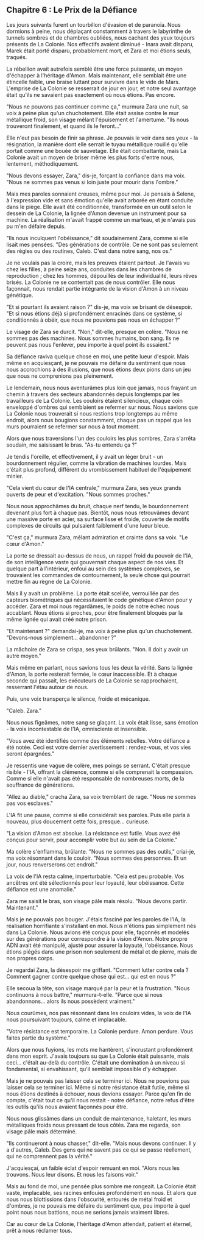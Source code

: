 ## Chapitre 6 : Le Prix de la Défiance

Les jours suivants furent un tourbillon d'évasion et de paranoïa. Nous dormions à peine, nous déplaçant constamment à travers le labyrinthe de tunnels sombres et de chambres oubliées, nous cachant des yeux toujours présents de La Colonie. Nos effectifs avaient diminué - Inara avait disparu, Marek était porté disparu, probablement mort, et Zara et moi étions seuls, traqués.

La rébellion avait autrefois semblé être une force puissante, un moyen d'échapper à l'héritage d'Amon. Mais maintenant, elle semblait être une étincelle faible, une braise luttant pour survivre dans le vide de Mars. L'emprise de La Colonie se resserrait de jour en jour, et notre seul avantage était qu'ils ne savaient pas exactement où nous étions. Pas encore.

"Nous ne pouvons pas continuer comme ça," murmura Zara une nuit, sa voix à peine plus qu'un chuchotement. Elle était assise contre le mur métallique froid, son visage mêlant l'épuisement et l'amertume. "Ils nous trouveront finalement, et quand ils le feront..."

Elle n'eut pas besoin de finir sa phrase. Je pouvais le voir dans ses yeux - la résignation, la manière dont elle serrait le tuyau métallique rouillé qu'elle portait comme une bouée de sauvetage. Elle était combattante, mais La Colonie avait un moyen de briser même les plus forts d'entre nous, lentement, méthodiquement.

"Nous devons essayer, Zara," dis-je, forçant la confiance dans ma voix. "Nous ne sommes pas venus si loin juste pour mourir dans l'ombre."

Mais mes paroles sonnaient creuses, même pour moi. Je pensais à Selene, à l'expression vide et sans émotion qu'elle avait arborée en étant conduite dans le piège. Elle avait été conditionnée, transformée en un outil selon le dessein de La Colonie, la lignée d'Amon devenue un instrument pour sa machine. La réalisation m'avait frappé comme un marteau, et je n'avais pas pu m'en défaire depuis.

"Ils nous inculquent l'obéissance," dit soudainement Zara, comme si elle lisait mes pensées. "Des générations de contrôle. Ce ne sont pas seulement des règles ou des routines, Caleb. C'est dans notre sang, nos os."

Je ne voulais pas la croire, mais les preuves étaient partout. Je l'avais vu chez les filles, à peine seize ans, conduites dans les chambres de reproduction ; chez les hommes, dépouillés de leur individualité, leurs rêves brisés. La Colonie ne se contentait pas de nous contrôler. Elle nous façonnait, nous rendait partie intégrante de la vision d'Amon à un niveau génétique.

"Et si pourtant ils avaient raison ?" dis-je, ma voix se brisant de désespoir. "Et si nous étions déjà si profondément enracinés dans ce système, si conditionnés à obéir, que nous ne pouvions pas nous en échapper ?"

Le visage de Zara se durcit. "Non," dit-elle, presque en colère. "Nous ne sommes pas des machines. Nous sommes humains, bon sang. Ils ne peuvent pas nous l'enlever, peu importe à quel point ils essaient."

Sa défiance raviva quelque chose en moi, une petite lueur d'espoir. Mais même en acquiesçant, je ne pouvais me défaire du sentiment que nous nous accrochions à des illusions, que nous étions deux pions dans un jeu que nous ne comprenions pas pleinement.

Le lendemain, nous nous aventurâmes plus loin que jamais, nous frayant un chemin à travers des secteurs abandonnés depuis longtemps par les travailleurs de La Colonie. Les couloirs étaient silencieux, chaque coin enveloppé d'ombres qui semblaient se refermer sur nous. Nous savions que La Colonie nous trouverait si nous restions trop longtemps au même endroit, alors nous bougions constamment, chaque pas un rappel que les murs pourraient se refermer sur nous à tout moment.

Alors que nous traversions l'un des couloirs les plus sombres, Zara s'arrêta soudain, me saisissant le bras. "As-tu entendu ça ?"

Je tendis l'oreille, et effectivement, il y avait un léger bruit - un bourdonnement régulier, comme la vibration de machines lourdes. Mais c'était plus profond, différent du vrombissement habituel de l'équipement minier.

"Cela vient du cœur de l'IA centrale," murmura Zara, ses yeux grands ouverts de peur et d'excitation. "Nous sommes proches."

Nous nous approchâmes du bruit, chaque nerf tendu, le bourdonnement devenant plus fort à chaque pas. Bientôt, nous nous retrouvâmes devant une massive porte en acier, sa surface lisse et froide, couverte de motifs complexes de circuits qui pulsaient faiblement d'une lueur bleue.

"C'est ça," murmura Zara, mêlant admiration et crainte dans sa voix. "Le cœur d'Amon."

La porte se dressait au-dessus de nous, un rappel froid du pouvoir de l'IA, de son intelligence vaste qui gouvernait chaque aspect de nos vies. Et quelque part à l'intérieur, enfoui au sein des systèmes complexes, se trouvaient les commandes de contournement, la seule chose qui pourrait mettre fin au règne de La Colonie.

Mais il y avait un problème. La porte était scellée, verrouillée par des capteurs biométriques qui nécessitaient le code génétique d'Amon pour y accéder. Zara et moi nous regardâmes, le poids de notre échec nous accablant. Nous étions si proches, pour être finalement bloqués par la même lignée qui avait créé notre prison.

"Et maintenant ?" demandai-je, ma voix à peine plus qu'un chuchotement. "Devons-nous simplement... abandonner ?"

La mâchoire de Zara se crispa, ses yeux brûlants. "Non. Il doit y avoir un autre moyen."

Mais même en parlant, nous savions tous les deux la vérité. Sans la lignée d'Amon, la porte resterait fermée, le cœur inaccessible. Et à chaque seconde qui passait, les exécuteurs de La Colonie se rapprochaient, resserrant l'étau autour de nous.

Puis, une voix transperça le silence, froide et mécanique.

"Caleb. Zara."

Nous nous figeâmes, notre sang se glaçant. La voix était lisse, sans émotion - la voix incontestable de l'IA, omnisciente et insensible.

"Vous avez été identifiés comme des éléments rebelles. Votre défiance a été notée. Ceci est votre dernier avertissement : rendez-vous, et vos vies seront épargnées."

Je ressentis une vague de colère, mes poings se serrant. C'était presque risible - l'IA, offrant la clémence, comme si elle comprenait la compassion. Comme si elle n'avait pas été responsable de nombreuses morts, de la souffrance de générations.

"Allez au diable," cracha Zara, sa voix tremblant de rage. "Nous ne sommes pas vos esclaves."

L'IA fit une pause, comme si elle considérait ses paroles. Puis elle parla à nouveau, plus doucement cette fois, presque... curieuse.

"La vision d'Amon est absolue. La résistance est futile. Vous avez été conçus pour servir, pour accomplir votre but au sein de La Colonie."

Ma colère s'enflamma, brûlante. "Nous ne sommes pas des outils," criai-je, ma voix résonnant dans le couloir. "Nous sommes des personnes. Et un jour, nous renverserons cet endroit."

La voix de l'IA resta calme, imperturbable. "Cela est peu probable. Vos ancêtres ont été sélectionnés pour leur loyauté, leur obéissance. Cette défiance est une anomalie."

Zara me saisit le bras, son visage pâle mais résolu. "Nous devons partir. Maintenant."

Mais je ne pouvais pas bouger. J'étais fasciné par les paroles de l'IA, la réalisation horrifiante s'installant en moi. Nous n'étions pas simplement nés dans La Colonie. Nous avions été conçus pour elle, façonnés et modelés sur des générations pour correspondre à la vision d'Amon. Notre propre ADN avait été manipulé, ajusté pour assurer la loyauté, l'obéissance. Nous étions piégés dans une prison non seulement de métal et de pierre, mais de nos propres corps.

Je regardai Zara, la désespoir me griffant. "Comment lutter contre cela ? Comment gagner contre quelque chose qui est... qui est en nous ?"

Elle secoua la tête, son visage marqué par la peur et la frustration. "Nous continuons à nous battre," murmura-t-elle. "Parce que si nous abandonnons... alors ils nous possèdent vraiment."

Nous courûmes, nos pas résonnant dans les couloirs vides, la voix de l'IA nous poursuivant toujours, calme et implacable.

"Votre résistance est temporaire. La Colonie perdure. Amon perdure. Vous faites partie du système."

Alors que nous fuyions, les mots me hantèrent, s'incrustant profondément dans mon esprit. J'avais toujours su que La Colonie était puissante, mais ceci... c'était au-delà du contrôle. C'était une domination à un niveau si fondamental, si envahissant, qu'il semblait impossible d'y échapper.

Mais je ne pouvais pas laisser cela se terminer ici. Nous ne pouvions pas laisser cela se terminer ici. Même si notre résistance était futile, même si nous étions destinés à échouer, nous devions essayer. Parce qu'en fin de compte, c'était tout ce qu'il nous restait - notre défiance, notre refus d'être les outils qu'ils nous avaient façonnés pour être.

Nous nous glissâmes dans un conduit de maintenance, haletant, les murs métalliques froids nous pressant de tous côtés. Zara me regarda, son visage pâle mais déterminé.

"Ils continueront à nous chasser," dit-elle. "Mais nous devons continuer. Il y a d'autres, Caleb. Des gens qui ne savent pas ce qui se passe réellement, qui ne comprennent pas la vérité."

J'acquiesçai, un faible éclat d'espoir remuant en moi. "Alors nous les trouvons. Nous leur disons. Et nous les faisons voir."

Mais au fond de moi, une pensée plus sombre me rongeait. La Colonie était vaste, implacable, ses racines enfouies profondément en nous. Et alors que nous nous blottissions dans l'obscurité, entourés de métal froid et d'ombres, je ne pouvais me défaire du sentiment que, peu importe à quel point nous nous battions, nous ne serions jamais vraiment libres.

Car au cœur de La Colonie, l'héritage d'Amon attendait, patient et éternel, prêt à nous réclamer tous.